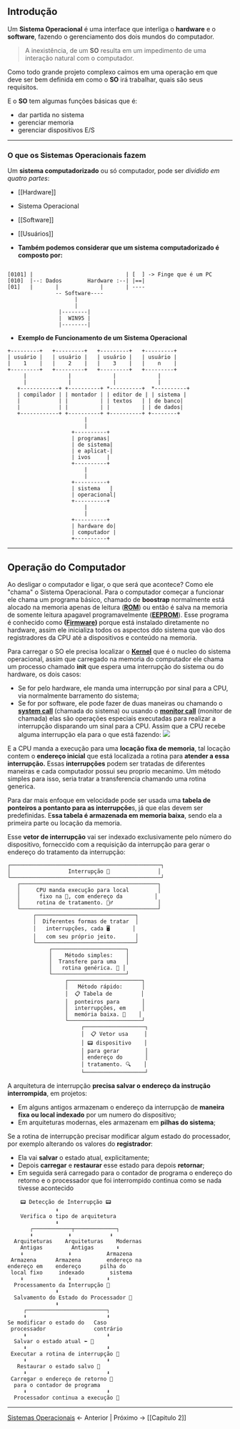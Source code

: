 ## Introdução 

Um **Sistema Operacional** é uma interface que interliga o **hardware** e o **software**, fazendo o gerenciamento dos dois mundos do computador.

> A inexistência, de um **SO** resulta em um impedimento de uma interação natural com o computador.

Como todo grande projeto complexo caímos em uma operação em que deve ser bem definida em como o **SO** irá trabalhar, quais são seus requisitos.

E o **SO** tem algumas funções básicas que é:
- dar partida no sistema
- gerenciar memoria 
- gerenciar dispositivos E/S

--- 
### O que os Sistemas Operacionais fazem
Um **sistema computadorizado** ou só computador, pode ser *dividido em quatro partes*:
- [[Hardware]]
- Sistema Operacional
- [[Software]]
- [[Usuários]]


- **Também podemos considerar que um sistema computadorizado é composto por:**

```
										
[0101] |                             | [  ] -> Finge que é um PC
[010]  |--: Dados        Hardware :--| |==| 
[01]   |       |             |       | ----
			   -- Software----
					 |
					 |
				|--------|
				|  WIN95 |
				|--------|     
```



- **Exemplo de Funcionamento de um Sistema Operacional**

```
+---------+   +---------+   +---------+   +---------+
| usuário |   | usuário |   | usuário |   | usuário |
|    1    |   |    2    |   |    3    |   |    n    |
+---------+   +---------+   +---------+   +---------+
     |             |             |             |
     |             |             |             |
   +------------+ +----------+ *----------+  *----------+
   | compilador | | montador | | editor de | | sistema |
   |            | |          | | textos   | | de banco|
   |            | |          | |          | | de dados|
   +------------+ +----------+ +----------+ +--------+
                        |
                        |
                    +----------+
                    | programas|
                    | de sistema|
                    | e aplicat-|
                    | ivos     |
                    +----------+
                        |
                        |
                    +----------+
                    | sistema   |
                    | operacional|
                    +----------+
                        |
                        |
                    +----------+
                    | hardware do|
                    | computador |
                    +----------+
```


---

## Operação do Computador

Ao desligar o computador e ligar, o que será que acontece? Como ele "chama" o Sistema Operacional.
Para  o  computador começar a funcionar ele chama um programa básico, chamado de **boostrap** normalmente está alocado na memoria apenas de leitura (**[ROM]()**) ou então é salva na memoria de somente leitura apagavel programavelmente (**[EEPROM]()**).
Esse programa é conhecido como **([Firmware]())** porque está instalado diretamente no hardware, assim ele inicializa todos os aspectos ddo sistema que vão dos registradores da CPU até a dispositivos e conteúdo na memoria.

Para carregar o SO ele precisa localizar o **[Kernel]()** que é o nucleo do sistema operacional, assim que carregado na memoria do computador ele chama um processo chamado **init** que espera uma interrupção do sistema ou do hardware, os dois casos:
- Se for pelo hardware, ele manda uma interrupção por sinal para a CPU, via normalmente barramento do sistema;
- Se for por software, ele pode fazer de duas maneiras ou chamando o **[system call]()** (chamada do sistema) ou usando o **[monitor call]()** (monitor de chamada) elas são operações especiais executadas para realizar a interrupção disparando um sinal para a CPU.
Assim que a CPU  recebe alguma interrupção ela para o que está fazendo:
![](Pasted%20image%2020240712151644.jpg)

E a CPU manda a execução para uma **locação fixa de memoria**, tal locação contem o **endereço inicial** que está localizada a rotina para **atender a essa interrupção.**
Essas **interrupções** podem ser tratadas de diferentes  maneiras e cada computador possui seu proprio mecanimo. Um método simples para isso, seria tratar a transferencia chamando uma rotina generica.

Para dar mais enfoque em velocidade pode ser usada uma **tabela de ponteiros a pontanto para as interrupçõe**s, já que elas devem ser predefinidas. E**ssa tabela é armazenada em memoria baixa**, sendo ela a primeira parte ou locação da memoria.

Esse **vetor de interrupção** vai ser indexado exclusivamente pelo número do dispositivo, forneccido com a requisição da interrupção para gerar o endereço do tratamento da interrupção:
```
┌───────────────────────────────────────────────┐
│                  Interrupção 🔔               │
└───────────────────────────────────────────────┘
   ┌───────────────────────────────────────────┐
   │     CPU manda execução para local         │
   │      fixo na 💾, com endereço da          │
   │     rotina de tratamento. 🏃‍♂️              │
   └───────────────────────────────────────────┘
        ┌───────────────────────────────┐
        │  Diferentes formas de tratar  │
        │   interrupções, cada 🖥️       │
        │   com seu próprio jeito.      │
        └───────────────────────────────┘
             ┌───────────────────────┐
             │    Método simples:    │
             │  Transfere para uma   │
             │   rotina genérica. 🔁 │
             └───────────────────────┘
                  ┌───────────────────────┐
                  │   Método rápido:      │
                  │  📋 Tabela de         │
                  │  ponteiros para       │
                  │  interrupções, em     │
                  │  memória baixa. 🔽    │
                  └───────────────────────┘
                       ┌───────────────────┐
                       │  📋 Vetor usa     │
                       │ 📟 dispositivo    │
                       │ para gerar        │
                       │ endereço do       │
                       │ tratamento. 🔍    │
                       └───────────────────┘
```

A arquitetura de interrupção **precisa salvar o endereço da instrução interrompida**, em projetos:
- Em alguns antigos armazenam o endereço da interrupção de **maneira fixa ou local indexado** por um numero do dispositivo;
- Em arquiteturas modernas, eles armazenam em **pilhas do sistema**;

Se a rotina de interrupção precisar modificar algum estado do processador, por exemplo alterando os valores do **registrador**:
- Ela vai **salvar** o estado atual, explicitamente;
- Depois **carregar** e **restaurar** esse estado para depois **retornar**;
- Em seguida será carregado para o contador de programa o endereço do retorno e o processador que foi interrompido continua como se nada tivesse acontecido

```
    📟 Detecção de Interrupção 📟
               ⬇️
    Verifica o tipo de arquitetura
               ⬇️
       ┌────────────┬─────────────┐
       ⬇️           ⬇️            ⬇️
  Arquiteturas    Arquiteturas    Modernas
    Antigas         Antigas       ⬇️
    ⬇️              ⬇️           Armazena 
 Armazena      Armazena        endereço na 
endereço em    endereço      pilha do 
 local fixo     indexado        sistema
    ⬇️              ⬇️           ⬇️
  Processamento da Interrupção 🔄
               ⬇️
  Salvamento do Estado do Processador 💾
               ⬇️
     ┌─────────────────────────┐
     ⬇️                         ⬇️
Se modificar o estado do   Caso 
 processador               contrário
     ⬇️                         ⬇️
  Salvar o estado atual ⬅️ 📝
     ⬇️                         ⬇️
 Executar a rotina de interrupção 🔄
     ⬇️                         ⬇️
   Restaurar o estado salvo 📂
     ⬇️                         ⬇️
 Carregar o endereço de retorno 📡
  para o contador de programa
     ⬇️                         ⬇️
  Processador continua a execução 🚀
```




---
[Sistemas Operacionais](Sistemas%20Operacionais.md) <- Anterior | Próximo -> [[Capitulo 2]]